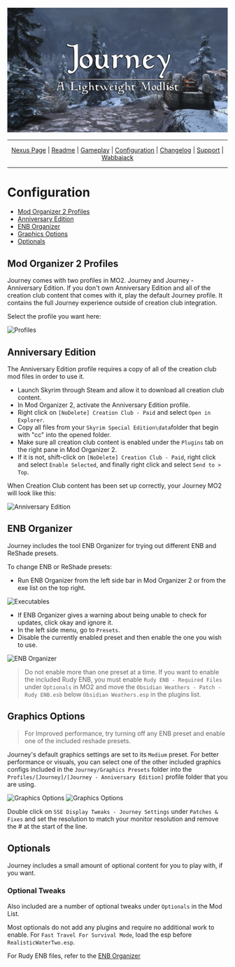 <a href="https://raw.githubusercontent.com/SiraMirai/journey/main/images/Jourmby.png"><img src="/images/Journey Banner 1.2 Day.webp" target="_blank"></a>

---

<p align="center">
<a href="https://www.nexusmods.com/skyrimspecialedition/mods/65229"?>Nexus Page</a> | <a href="https://github.com/SiraMirai/journey/blob/main/README.md"?>Readme</a> | <a href= "https://github.com/SiraMirai/journey/blob/main/GAMEPLAY.md"?>Gameplay</a> | <a href= "https://github.com/SiraMirai/journey/blob/main/CONFIGURATION.md"?>Configuration</a> | <a href="https://github.com/SiraMirai/journey/blob/main/CHANGELOG.md"?>Changelog</a> | <a href="https://github.com/SiraMirai/journey/blob/main/SUPPORT.md"?>Support</a> | <a href="https://www.wabbajack.org/">Wabbajack</a>
</p>

---
# Configuration

- [Mod Organizer 2 Profiles](#mod-organizer-2-profiles)
- [Anniversary Edition](#anniversary-edition)
- [ENB Organizer](#enb-organizer)
- [Graphics Options](#graphics-options)
- [Optionals](#optionals)

## Mod Organizer 2 Profiles

Journey comes with two profiles in MO2. Journey and Journey - Anniversary Edition. If you don't own Anniversary Edition and all of the creation club content that comes with it, play the default Journey profile. It contains the full Journey experience outside of creation club integration.

Select the profile you want here:

![Profiles](https://raw.githubusercontent.com/SiraMirai/journey/main/images/config-profiles.png)

## Anniversary Edition

The Anniversary Edition profile requires a copy of all of the creation club mod files in order to use it.

- Launch Skyrim through Steam and allow it to download all creation club content.
- In Mod Organizer 2, activate the Anniversary Edition profile.
- Right click on `[NoDelete] Creation Club - Paid` and select `Open in Explorer`.
- Copy all files from your `Skyrim Special Edition\data`folder that begin with "cc" into the opened folder.
- Make sure all creation club content is enabled under the `Plugins` tab on the right pane in Mod Organizer 2.
- If it is not, shift-click on `[NoDelete] Creation Club - Paid`, right click and select `Enable Selected`, and finally right click and select `Send to > Top`.

When Creation Club content has been set up correctly, your Journey MO2 will look like this:

![Anniversary Edition](https://raw.githubusercontent.com/SiraMirai/journey/main/images/config%20-%20ae%20enabled.png)

## ENB Organizer
Journey includes the tool ENB Organizer for trying out different ENB and ReShade presets.

To change ENB or ReShade presets:
- Run ENB Organizer from the left side bar in Mod Organizer 2 or from the exe list on the top right.

![Executables](https://raw.githubusercontent.com/SiraMirai/journey/main/images/config-exemenu.png)

- If ENB Organizer gives a warning about being unable to check for updates, click okay and ignore it.
- In the left side menu, go to `Presets`.
- Disable the currently enabled preset and then enable the one you wish to use.

![ENB Organizer](https://raw.githubusercontent.com/SiraMirai/journey/main/images/config-enborganizer.png)

> Do not enable more than one preset at a time. If you want to enable the included Rudy ENB, you must enable `Rudy ENB - Required Files` under `Optionals` in MO2 and move the `Obsidian Weathers - Patch - Rudy ENB.esb` below `Obsidian Weathers.esp` in the plugins list.

## Graphics Options

>For Improved performance, try turning off any ENB preset and enable one of the included reshade presets.

Journey's default graphics settings are set to its `Medium` preset. For better performance or visuals, you can select one of the other included graphics configs included in the `Journey/Graphics Presets` folder into the `Profiles/[Journey]/[Journey - Anniversary Edition]` profile folder that you are using.

![Graphics Options](https://raw.githubusercontent.com/SiraMirai/journey/main/images/graphics-options.png)
![Graphics Options](https://raw.githubusercontent.com/SiraMirai/journey/main/images/graphics-options2.png)

Double click on `SSE Display Tweaks - Journey Settings` under `Patches & Fixes` and set the resolution to match your monitor resolution and remove the # at the start of the line.

## Optionals

Journey includes a small amount of optional content for you to play with, if you want.

### Optional Tweaks

Also included are a number of optional tweaks under `Optionals` in the Mod List. 

Most optionals do not add any plugins and require no additional work to enable. For `Fast Travel For Survival Mode`, load the esp before `RealisticWaterTwo.esp`.

For Rudy ENB files, refer to the [ENB Organizer](#enb-organizer)
